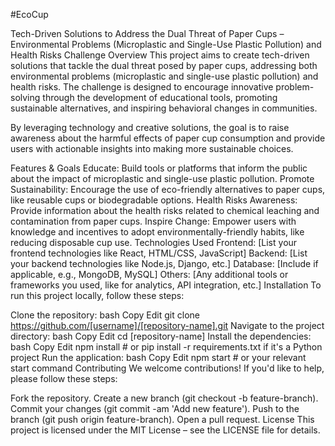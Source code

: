 #EcoCup

Tech-Driven Solutions to Address the Dual Threat of Paper Cups – Environmental Problems (Microplastic and Single-Use Plastic Pollution) and Health Risks
Challenge Overview
This project aims to create tech-driven solutions that tackle the dual threat posed by paper cups, addressing both environmental problems (microplastic and single-use plastic pollution) and health risks. The challenge is designed to encourage innovative problem-solving through the development of educational tools, promoting sustainable alternatives, and inspiring behavioral changes in communities.

By leveraging technology and creative solutions, the goal is to raise awareness about the harmful effects of paper cup consumption and provide users with actionable insights into making more sustainable choices.

Features & Goals
Educate: Build tools or platforms that inform the public about the impact of microplastic and single-use plastic pollution.
Promote Sustainability: Encourage the use of eco-friendly alternatives to paper cups, like reusable cups or biodegradable options.
Health Risks Awareness: Provide information about the health risks related to chemical leaching and contamination from paper cups.
Inspire Change: Empower users with knowledge and incentives to adopt environmentally-friendly habits, like reducing disposable cup use.
Technologies Used
Frontend: [List your frontend technologies like React, HTML/CSS, JavaScript]
Backend: [List your backend technologies like Node.js, Django, etc.]
Database: [Include if applicable, e.g., MongoDB, MySQL]
Others: [Any additional tools or frameworks you used, like for analytics, API integration, etc.]
Installation
To run this project locally, follow these steps:

Clone the repository:
bash
Copy
Edit
git clone https://github.com/[username]/[repository-name].git
Navigate to the project directory:
bash
Copy
Edit
cd [repository-name]
Install the dependencies:
bash
Copy
Edit
npm install  # or pip install -r requirements.txt if it's a Python project
Run the application:
bash
Copy
Edit
npm start  # or your relevant start command
Contributing
We welcome contributions! If you'd like to help, please follow these steps:

Fork the repository.
Create a new branch (git checkout -b feature-branch).
Commit your changes (git commit -am 'Add new feature').
Push to the branch (git push origin feature-branch).
Open a pull request.
License
This project is licensed under the MIT License – see the LICENSE file for details.